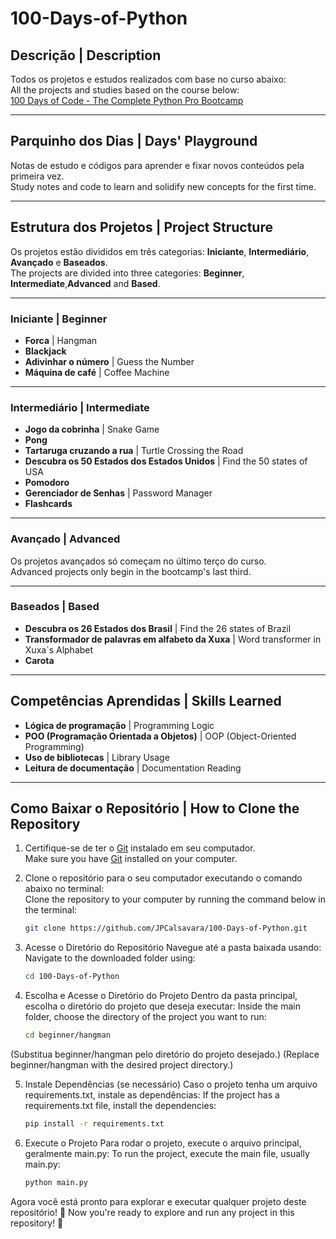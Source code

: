 # 100-Days-of-Python

## Descrição | Description  
Todos os projetos e estudos realizados com base no curso abaixo:  
All the projects and studies based on the course below:  
[100 Days of Code - The Complete Python Pro Bootcamp](https://www.udemy.com/course/100-days-of-code/)  

---

## Parquinho dos Dias | Days' Playground  

Notas de estudo e códigos para aprender e fixar novos conteúdos pela primeira vez.  
Study notes and code to learn and solidify new concepts for the first time.  

---

## Estrutura dos Projetos | Project Structure  
Os projetos estão divididos em três categorias: **Iniciante**, **Intermediário**, **Avançado** e **Baseados**.  
The projects are divided into three categories: **Beginner**, **Intermediate**,**Advanced** and **Based**.  

---

### Iniciante | Beginner  
- **Forca** | Hangman  
- **Blackjack**  
- **Adivinhar o número** | Guess the Number  
- **Máquina de café** | Coffee Machine  

---

### Intermediário | Intermediate  
- **Jogo da cobrinha** | Snake Game  
- **Pong**  
- **Tartaruga cruzando a rua** | Turtle Crossing the Road
- **Descubra os 50 Estados dos Estados Unidos** | Find the 50 states of USA
- **Pomodoro**
- **Gerenciador de Senhas** | Password Manager
- **Flashcards** 

---

### Avançado | Advanced  
Os projetos avançados só começam no último terço do curso.  
Advanced projects only begin in the bootcamp's last third.  

---
### Baseados | Based
- **Descubra os 26 Estados dos Brasil** | Find the 26 states of Brazil
- **Transformador de palavras em alfabeto da Xuxa** | Word transformer in Xuxa´s Alphabet
- **Carota**

---

## Competências Aprendidas | Skills Learned  
- **Lógica de programação** | Programming Logic  
- **POO (Programação Orientada a Objetos)** | OOP (Object-Oriented Programming)  
- **Uso de bibliotecas** | Library Usage  
- **Leitura de documentação** | Documentation Reading  

---

## Como Baixar o Repositório | How to Clone the Repository  
1. Certifique-se de ter o [Git](https://git-scm.com/) instalado em seu computador.  
   Make sure you have [Git](https://git-scm.com/) installed on your computer.  

2. Clone o repositório para o seu computador executando o comando abaixo no terminal:  
   Clone the repository to your computer by running the command below in the terminal:  
   ```bash
   git clone https://github.com/JPCalsavara/100-Days-of-Python.git

3. Acesse o Diretório do Repositório
Navegue até a pasta baixada usando:
Navigate to the downloaded folder using:

   ```bash
   cd 100-Days-of-Python
   ```

4. Escolha e Acesse o Diretório do Projeto
Dentro da pasta principal, escolha o diretório do projeto que deseja executar:
Inside the main folder, choose the directory of the project you want to run:

   ```bash
   cd beginner/hangman
   ```
(Substitua beginner/hangman pelo diretório do projeto desejado.)
(Replace beginner/hangman with the desired project directory.)

5. Instale Dependências (se necessário)
Caso o projeto tenha um arquivo requirements.txt, instale as dependências:
If the project has a requirements.txt file, install the dependencies:

   ```bash
   pip install -r requirements.txt
   ```

7. Execute o Projeto
Para rodar o projeto, execute o arquivo principal, geralmente main.py:
To run the project, execute the main file, usually main.py:

   ```bash
   python main.py
   ```
Agora você está pronto para explorar e executar qualquer projeto deste repositório! 🚀
Now you're ready to explore and run any project in this repository! 🚀

